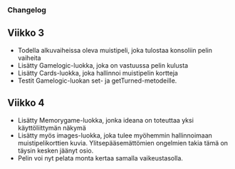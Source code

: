 ### Changelog

## Viikko 3
- Todella alkuvaiheissa oleva muistipeli, joka tulostaa konsoliin pelin vaiheita
- Lisätty Gamelogic-luokka, joka on vastuussa pelin kulusta
- Lisätty Cards-luokka, joka hallinnoi muistipelin kortteja
- Testit Gamelogic-luokan set- ja getTurned-metodeille.

## Viikko 4
- Lisätty Memorygame-luokka, jonka ideana on toteuttaa yksi käyttöliittymän näkymä
- Lisätty myös images-luokka, joka tulee myöhemmin hallinnoimaan muistipelikorttien kuvia. Ylitsepääsemättömien ongelmien takia tämä on täysin kesken jäänyt osio.
- Pelin voi nyt pelata monta kertaa samalla vaikeustasolla.
